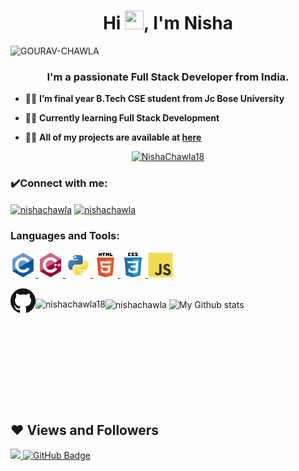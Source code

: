 <h1 align="center">Hi <img src="https://raw.githubusercontent.com/MartinHeinz/MartinHeinz/master/wave.gif" width="30px" height = "30px">, I'm Nisha </h1>
<img src="https://i.imgur.com/iXuL1HG.png" alt="GOURAV-CHAWLA" />

<h3 align="center">I'm a passionate Full Stack Developer from India.</h3>

- 🙋‍♀️ **I’m final year B.Tech CSE student from Jc Bose University**

- 👩‍💻 **Currently learning Full Stack Development**

- 💁‍♀️ **All of my projects are available at [here](https://github.com/NishaChawla18?tab=repositories)**


<p align="center"> <a href="https://github.com/ryo-ma/github-profile-trophy"><img src="https://github-profile-trophy.vercel.app/?username=NishaChawla18" alt="NishaChawla18" /></a> </p>
<h3 align="left">✔️Connect with me:</h3>
<p align="left">
<a href="https://www.linkedin.com/in/nishachawla18/" target="blank"><img align="center" src="https://raw.githubusercontent.com/rahuldkjain/github-profile-readme-generator/master/src/images/icons/Social/linked-in-alt.svg" alt="nishachawla" height="30" width="40" /></a>
 <a href="https://github.com/NishaChawla18" target="blank"><img align="center" src="https://raw.githubusercontent.com/rahuldkjain/github-profile-readme-generator/master/src/images/icons/Social/github.svg" alt="nishachawla" height="30" width="40" /></a>
<br>

### Languages and Tools:
<p align="left"> 
<a href="https://www.cprogramming.com/" target="_blank"> <img src="https://raw.githubusercontent.com/devicons/devicon/master/icons/c/c-original.svg" alt="c" width="40" height="40"/> </a> 
<a href="https://www.w3schools.com/cpp/" target="_blank"> <img src="https://raw.githubusercontent.com/devicons/devicon/master/icons/cplusplus/cplusplus-original.svg" alt="cplusplus" width="40" height="40"/> </a>  
<a href="https://www.python.org" target="_blank"> <img src="https://raw.githubusercontent.com/devicons/devicon/master/icons/python/python-original.svg" alt="python" width="40" height="40"/> </a> 
<a href="https://www.w3.org/html/" target="_blank"> <img src="https://raw.githubusercontent.com/devicons/devicon/master/icons/html5/html5-original-wordmark.svg" alt="html5" width="40" height="40"/> </a> 
<a href="https://www.w3schools.com/css/" target="_blank"> <img src="https://raw.githubusercontent.com/devicons/devicon/master/icons/css3/css3-original-wordmark.svg" alt="css3" width="40" height="40"/> </a> 
<a href="https://developer.mozilla.org/en-US/docs/Web/JavaScript" target="_blank"> 
<img src="https://raw.githubusercontent.com/devicons/devicon/master/icons/javascript/javascript-original.svg" alt="javascript" width="40" height="40"/> </a>

<a href="#" target="_blank"><img align="left" alt="GitHub" height="40" width="40" src="https://raw.githubusercontent.com/github/explore/78df643247d429f6cc873026c0622819ad797942/topics/github/github.png" /></a>
</p>

<br>

<img align="center" src="https://github-readme-stats.vercel.app/api?username=NishaChawla18&show_icons=true&locale=en" alt="nishachawla" />

<img alt="My Github stats" align="center" border-radius="40px" width="1000px" height="200px" src="https://github-readme-streak-stats.herokuapp.com/?user=NishaChawla18&layout=compact" alt="nishachawla" />

<img align="left" src="https://github-readme-stats.vercel.app/api/top-langs?username=NishaChawla18&show_icons=true&locale=en&layout=compact" alt="nishachawla18" />

<br><br><br><br><br><br><br><br>

## ❤ Views and Followers
<a href="https://github.com/NishaChawla18/github-profile-views-counter">
    <img src="https://komarev.com/ghpvc/?username=NishaChawla18">
</a>
<a href="https://github.com/NishaChawla18?tab=followers"><img src="https://img.shields.io/github/followers/NishaChawla18?label=Followers&style=social" alt="GitHub Badge"></a>
